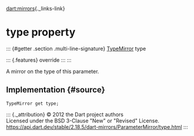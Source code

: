 [dart:mirrors](../../dart-mirrors/dart-mirrors-library){._links-link}

type property
=============

::: {#getter .section .multi-line-signature}
[TypeMirror](../typemirror-class) type

::: {.features}
override
:::
:::

A mirror on the type of this parameter.

Implementation {#source}
--------------

``` {.language-dart data-language="dart"}
TypeMirror get type;
```

::: {._attribution}
© 2012 the Dart project authors\
Licensed under the BSD 3-Clause \"New\" or \"Revised\" License.\
<https://api.dart.dev/stable/2.18.5/dart-mirrors/ParameterMirror/type.html>
:::
